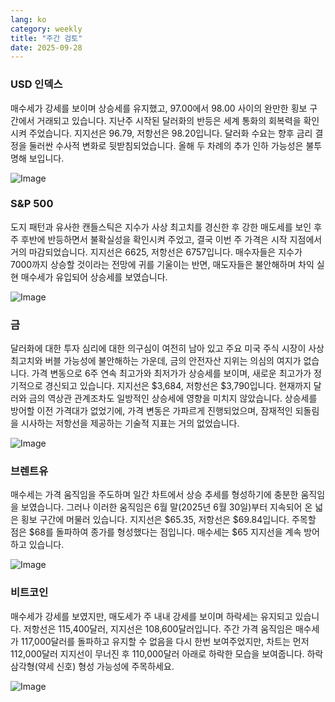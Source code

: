 ```yaml
---
lang: ko
category: weekly
title: "주간 검토"
date: 2025-09-28
---
```


### USD 인덱스

매수세가 강세를 보이며 상승세를 유지했고, 97.00에서 98.00 사이의 완만한 횡보 구간에서 거래되고 있습니다. 지난주 시작된 달러화의 반등은 세계 통화의 회복력을 확인시켜 주었습니다. 지지선은 96.79, 저항선은 98.20입니다. 달러화 수요는 향후 금리 결정을 둘러싼 수사적 변화로 뒷받침되었습니다. 올해 두 차례의 추가 인하 가능성은 불투명해 보입니다.

![Image](https://markleighedu.github.io/img/Sep-2025/28-Sep-2025/usdindex.jpg)

### S&P 500

도지 패턴과 유사한 캔들스틱은 지수가 사상 최고치를 경신한 후 강한 매도세를 보인 후 주 후반에 반등하면서 불확실성을 확인시켜 주었고, 결국 이번 주 가격은 시작 지점에서 거의 마감되었습니다. 지지선은 6625, 저항선은 6757입니다. 매수자들은 지수가 7000까지 상승할 것이라는 전망에 귀를 기울이는 반면, 매도자들은 불안해하며 차익 실현 매수세가 유입되어 상승세를 보였습니다.

![Image](https://markleighedu.github.io/img/Sep-2025/28-Sep-2025/sp500.jpg)

### 금

달러화에 대한 투자 심리에 대한 의구심이 여전히 남아 있고 주요 미국 주식 시장이 사상 최고치와 버블 가능성에 불안해하는 가운데, 금의 안전자산 지위는 의심의 여지가 없습니다. 가격 변동으로 6주 연속 최고가와 최저가가 상승세를 보이며, 새로운 최고가가 정기적으로 경신되고 있습니다. 지지선은 $3,684, 저항선은 $3,790입니다. 현재까지 달러와 금의 역상관 관계조차도 일방적인 상승세에 영향을 미치지 않았습니다. 상승세를 방어할 이전 가격대가 없었기에, 가격 변동은 가파르게 진행되었으며, 잠재적인 되돌림을 시사하는 저항선을 제공하는 기술적 지표는 거의 없었습니다.

![Image](https://markleighedu.github.io/img/Sep-2025/28-Sep-2025/gold.jpg)

### 브렌트유

매수세는 가격 움직임을 주도하며 일간 차트에서 상승 추세를 형성하기에 충분한 움직임을 보였습니다. 그러나 이러한 움직임은 6월 말(2025년 6월 30일)부터 지속되어 온 넓은 횡보 구간에 머물러 있습니다. 지지선은 $65.35, 저항선은 $69.84입니다. 주목할 점은 $68를 돌파하여 종가를 형성했다는 점입니다. 매수세는 $65 지지선을 계속 방어하고 있습니다.

![Image](https://markleighedu.github.io/img/Sep-2025/28-Sep-2025/brentoil.jpg)

### 비트코인

매수세가 강세를 보였지만, 매도세가 주 내내 강세를 보이며 하락세는 유지되고 있습니다. 저항선은 115,400달러, 지지선은 108,600달러입니다. 주간 가격 움직임은 매수세가 117,000달러를 돌파하고 유지할 수 없음을 다시 한번 보여주었지만, 차트는 먼저 112,000달러 지지선이 무너진 후 110,000달러 아래로 하락한 모습을 보여줍니다. 하락 삼각형(약세 신호) 형성 가능성에 주목하세요.

![Image](https://markleighedu.github.io/img/Sep-2025/28-Sep-2025/bitcoin.jpg)

